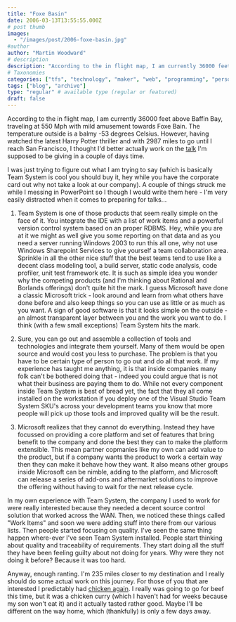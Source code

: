 ```yaml
---
title: "Foxe Basin"
date: 2006-03-13T13:55:55.000Z
# post thumb
images:
  - "/images/post/2006-foxe-basin.jpg"
#author
author: "Martin Woodward"
# description
description: "According to the in flight map, I am currently 36000 feet above Baffin Bay, traveling at 550 Mph with mild amusement towards Foxe Bain."
# Taxonomies
categories: ["tfs", "technology", "maker", "web", "programming", "personal"]
tags: ["blog", "archive"]
type: "regular" # available type (regular or featured)
draft: false
---
```

According to the in flight map, I am currently 36000 feet above Baffin Bay, traveling at 550 Mph with mild amusement towards Foxe Bain. The temperature outside is a balmy -53 degrees Celsius. However, having watched the latest Harry Potter thriller and with 2987 miles to go until I reach San Francisco, I thought I'd better actually work on the [talk](http://www.woodwardweb.com/vsts/000193.html) I'm supposed to be giving in a couple of days time.

I was just trying to figure out what I am trying to say (which is basically Team System is cool you should buy it, hey while you have the corporate card out why not take a look at our company).  A couple of things struck me while I messing in PowerPoint so I though I would write them here - I'm very easily distracted when it comes to preparing for talks...

1)  Team System is one of those products that seem really simple on the face of it.  You integrate the IDE with a list of work items and a powerful version control system based on an proper RDBMS.  Hey, while you are at it we might as well give you some reporting on that data and as you need a server running Windows 2003 to run this all one, why not use Windows Sharepoint Services to give yourself a team collaboration area.  Sprinkle in all the other nice stuff that the best teams tend to use like a decent class modeling tool, a build server, static code analysis, code profiler, unit test framework etc.  It is such as simple idea you wonder why the competing products (and I'm thinking about Rational and Borlands offerings) don't quite hit the mark.  I guess Microsoft have done a classic Microsoft trick - look around and learn from what others have done before and also keep things so you can use as little or as much as you want.  A sign of good software is that it looks simple on the outside - an almost transparent layer between you and the work you want to do.  I think (with a few small exceptions) Team System hits the mark.

2) Sure, you can go out and assemble a collection of tools and technologies and integrate them yourself.  Many of them would be open source and would cost you less to purchase.  The problem is that you have to be certain type of person to go out and do all that work.  If my experience has taught me anything, it is that inside companies many folk can't be bothered doing that - indeed you could argue that is not what their business are paying them to do.  While not every component inside Team System is best of bread yet, the fact that they all come installed on the workstation if you deploy one of the Visual Studio Team System SKU's across your development teams you know that more people will pick up those tools and improved quality will be the result.

3)  Microsoft realizes that they cannot do everything.  Instead they have focussed on providing a core platform and set of features that bring benefit to the company and done the best they can to make the platform extensible.  This mean partner copmanies like my own can add value to the product, but if a company wants the product to work a certain way then they can make it behave how they want. It also means other groups inside Microsoft can be nimble, adding to the platform, and Microsoft can release a series of add-ons and aftermarket solutions to improve the offering without having to wait for the next release cycle.

In my own experience with Team System, the company I used to work for were really interested because they needed a decent source control solution that worked across the WAN.  Then, we noticed these things called "Work Items" and soon we were adding stuff into there from our various lists.  Then people started focusing on quality.  I've seen the same thing happen where-ever I've seen Team System installed.  People start thinking about quality and traceability of requirements.  They start doing all the stuff they have been feeling guilty about not doing for years.  Why were they not doing it before? Because it was too hard.

Anyway, enough ranting.  I'm 235 miles closer to my destination and I really should do some actual work on this journey.  For those of you that are interested I predictably had [chicken again](http://www.woodwardweb.com/personal/000171.html).  I really was going to go for beef this time, but it was a chicken curry (which I haven't had for weeks because my son won't eat it) and it actually tasted rather good.  Maybe I'll be different on the way home, which (thankfully) is only a few days away.